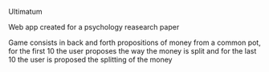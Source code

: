 Ultimatum

Web app created for a psychology reasearch paper

Game consists in back and forth propositions of money from a common pot, for the first 10 the user proposes the way the money is split and for the last 10 the user is proposed the splitting of the money



